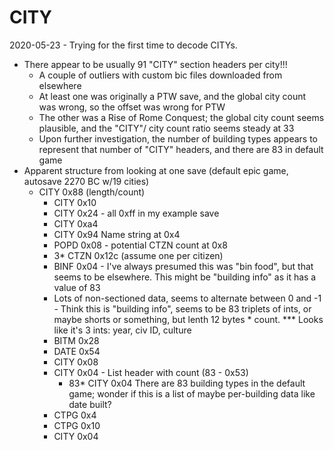 # CITY

2020-05-23 - Trying for the first time to decode CITYs.

- There appear to be usually 91 "CITY" section headers per city!!!
  - A couple of outliers with custom bic files downloaded from elsewhere
  - At least one was originally a PTW save, and the global city count was wrong, so the offset was wrong for PTW
  - The other was a Rise of Rome Conquest; the global city count seems plausible, and the "CITY"/ city count ratio seems steady at 33
  - Upon further investigation, the number of building types appears to represent that number of "CITY" headers, and there are 83 in default game
- Apparent structure from looking at one save (default epic game, autosave 2270 BC w/19 cities)
    - CITY 0x88 (length/count)
        - CITY 0x10
        - CITY 0x24 - all 0xff in my example save
        - CITY 0xa4
        - CITY 0x94 Name string at 0x4
        - POPD 0x08 - potential CTZN count at 0x8
        - 3* CTZN 0x12c (assume one per citizen)
        - BINF 0x04 - I've always presumed this was "bin food", but that seems to be elsewhere. This might be "building info" as it has a value of 83
        - Lots of non-sectioned data, seems to alternate between 0 and -1 - Think
         this is "building info", seems to be 83 triplets of ints, or maybe
         shorts or something, but lenth 12 bytes * count. *** Looks like it's
         3 ints: year, civ ID, culture
        - BITM 0x28
        - DATE 0x54
        - CITY 0x08
        - CITY 0x04 - List header with count (83 - 0x53)
          - 83* CITY 0x04 There are 83 building types in the default game; wonder if this is a list of maybe per-building data like date built?
        - CTPG 0x4
        - CTPG 0x10
        - CITY 0x04

